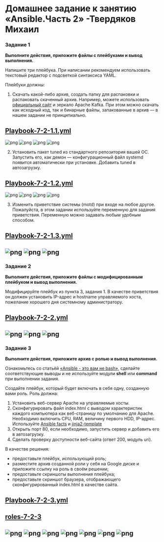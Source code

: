 # Домашнее задание к занятию «Ansible.Часть 2» -Твердяков Михаил

### Задание 1

**Выполните действия, приложите файлы с плейбуками и вывод выполнения.**

Напишите три плейбука. При написании рекомендуем использовать текстовый редактор с подсветкой синтаксиса YAML.

Плейбуки должны: 

1. Скачать какой-либо архив, создать папку для распаковки и распаковать скаченный архив. Например, можете использовать [официальный сайт](https://kafka.apache.org/downloads) и зеркало Apache Kafka. При этом можно скачать как исходный код, так и бинарные файлы, запакованные в архив — в нашем задании не принципиально.

[Playbook-7-2-1.1.yml](https://github.com/tverdyakov/7-02-Ansible-part-2/blob/main/Playbooks-7-02/playbook-7-2-1.1.yml)
-
![png](https://github.com/tverdyakov/7-02-Ansible-part-2/blob/main/screenshots/Задание%201-1.1.png)
![png](https://github.com/tverdyakov/7-02-Ansible-part-2/blob/main/screenshots/Задание%201-1.2.png)
![png](https://github.com/tverdyakov/7-02-Ansible-part-2/blob/main/screenshots/Задание%201-1.3.png)
![png](https://github.com/tverdyakov/7-02-Ansible-part-2/blob/main/screenshots/Задание%201-1.4.png)

2. Установить пакет tuned из стандартного репозитория вашей ОС. Запустить его, как демон — конфигурационный файл systemd появится автоматически при установке. Добавить tuned в автозагрузку.

[Playbook-7-2-1.2.yml](https://github.com/tverdyakov/7-02-Ansible-part-2/blob/main/Playbooks-7-02/playbook-7-2-1.2.yml)
-
![png](https://github.com/tverdyakov/7-02-Ansible-part-2/blob/main/screenshots/Задание%201-2.1.png)
![png](https://github.com/tverdyakov/7-02-Ansible-part-2/blob/main/screenshots/Задание%201-2.2.png)
![png](https://github.com/tverdyakov/7-02-Ansible-part-2/blob/main/screenshots/Задание%201-2.3.png)
![png](https://github.com/tverdyakov/7-02-Ansible-part-2/blob/main/screenshots/Задание%201-2.4.png)

3. Изменить приветствие системы (motd) при входе на любое другое. Пожалуйста, в этом задании используйте переменную для задания приветствия. Переменную можно задавать любым удобным способом.

[Playbook-7-2-1.3.yml](https://github.com/tverdyakov/7-02-Ansible-part-2/blob/main/Playbooks-7-02/playbook-7-2-1.3.yml)
-
![png](https://github.com/tverdyakov/7-02-Ansible-part-2/blob/main/screenshots/Задание%201-3.1.png)
![png](https://github.com/tverdyakov/7-02-Ansible-part-2/blob/main/screenshots/Задание%201-3.2.png)
![png](https://github.com/tverdyakov/7-02-Ansible-part-2/blob/main/screenshots/Задание%201-3.3.png)
---

### Задание 2

**Выполните действия, приложите файлы с модифицированным плейбуком и вывод выполнения.** 

Модифицируйте плейбук из пункта 3, задания 1. В качестве приветствия он должен установить IP-адрес и hostname управляемого хоста, пожелание хорошего дня системному администратору. 

[Playbook-7-2-2.yml](https://github.com/tverdyakov/7-02-Ansible-part-2/blob/main/Playbooks-7-02/playbook-7-2-2.yml)
-
![png](https://github.com/tverdyakov/7-02-Ansible-part-2/blob/main/screenshots/Задание%202-1.png)
![png](https://github.com/tverdyakov/7-02-Ansible-part-2/blob/main/screenshots/Задание%202-2.png)
![png](https://github.com/tverdyakov/7-02-Ansible-part-2/blob/main/screenshots/Задание%202-3.png)
---

### Задание 3

**Выполните действия, приложите архив с ролью и вывод выполнения.**

Ознакомьтесь со статьёй [«Ansible - это вам не bash»](https://habr.com/ru/post/494738/), сделайте соответствующие выводы и не используйте модули **shell** или **command** при выполнении задания.

Создайте плейбук, который будет включать в себя одну, созданную вами роль. Роль должна:

1. Установить веб-сервер Apache на управляемые хосты.
2. Сконфигурировать файл index.html c выводом характеристик каждого компьютера как веб-страницу по умолчанию для Apache. Необходимо включить CPU, RAM, величину первого HDD, IP-адрес. Используйте [Ansible facts](https://docs.ansible.com/ansible/latest/playbook_guide/playbooks_vars_facts.html) и [jinja2-template](https://linuxways.net/centos/how-to-use-the-jinja2-template-in-ansible/)
3. Открыть порт 80, если необходимо, запустить сервер и добавить его в автозагрузку.
4. Сделать проверку доступности веб-сайта (ответ 200, модуль uri).

В качестве решения:
- предоставьте плейбук, использующий роль;
- разместите архив созданной роли у себя на Google диске и приложите ссылку на роль в своём решении;
- предоставьте скриншоты выполнения плейбука;
- предоставьте скриншот браузера, отображающего сконфигурированный index.html в качестве сайта.

[Playbook-7-2-3.yml](https://github.com/tverdyakov/7-02-Ansible-part-2/blob/main/Playbooks-7-02/playbook-7-2-3.yml)
-
[roles-7-2-3](https://drive.google.com/drive/folders/1iJQN9qb9GGjsT90eLSYO9eLlgFUHaPSS?usp=sharing)
-
![png](https://github.com/tverdyakov/7-02-Ansible-part-2/blob/main/screenshots/Задание%203-1.png)
![png](https://github.com/tverdyakov/7-02-Ansible-part-2/blob/main/screenshots/Задание%203-2.png)
![png](https://github.com/tverdyakov/7-02-Ansible-part-2/blob/main/screenshots/Задание%203-3.png)
![png](https://github.com/tverdyakov/7-02-Ansible-part-2/blob/main/screenshots/Задание%203-4.png)
![png](https://github.com/tverdyakov/7-02-Ansible-part-2/blob/main/screenshots/Задание%203-5.png)
![png](https://github.com/tverdyakov/7-02-Ansible-part-2/blob/main/screenshots/Задание%203-6.png)
![png](https://github.com/tverdyakov/7-02-Ansible-part-2/blob/main/screenshots/Задание%203-7.png)
---
